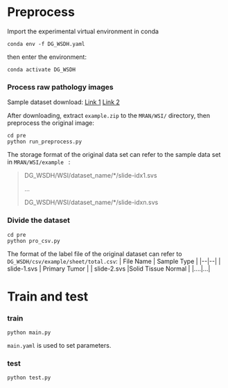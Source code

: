 
# Preprocess
Import the experimental virtual environment in conda
```
conda env -f DG_WSDH.yaml
```
then enter the environment:
```
conda activate DG_WSDH
```
### Process raw pathology images
Sample dataset download: [Link 1](https://drive.google.com/file/d/13Fb2U59KiXnhqLfjSwgZ3Vpr2uBf7c2I/view?usp=sharing) [Link 2](https://pan.baidu.com/s/1C-xuMsTrVKLYyEGONUocwg?pwd=pz75) 

After downloading, extract `example.zip` to the `MRAN/WSI/` directory, then preprocess the original image:
```
cd pre
python run_preprocess.py
```
The storage format of the original data set can refer to the sample data set in `MRAN/WSI/example ` : 
> DG_WSDH/WSI/dataset_name/\*/slide-idx1.svs
> 
> ...
> 
> DG_WSDH/WSI/dataset_name/\*/slide-idxn.svs

### Divide the dataset
```
cd pre
python pro_csv.py
```
The format of the label file of the original dataset can refer to `DG_WSDH/csv/example/sheet/total.csv`:
| File Name | Sample Type |
|--|--|
| slide-1.svs | Primary Tumor |
| slide-2.svs |Solid Tissue Normal  |
|....|...|

# Train and test

### train

```
python main.py
```
`main.yaml` is used to set parameters.

### test
```
python test.py
```

